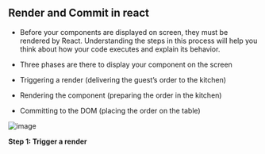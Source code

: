 ## Render and Commit in react

- Before your components are displayed on screen, they must be rendered by React. Understanding the steps in this process will help you think about how your code executes and explain its behavior.


- Three phases are there to display your component on the screen

- Triggering a render (delivering the guest’s order to the kitchen)
- Rendering the component (preparing the order in the kitchen)
- Committing to the DOM (placing the order on the table)

![image](https://github.com/venkatdas/Interview_prep/assets/43024084/97e18dd3-4878-4673-a37c-a47144267fcb)



**Step 1: Trigger a render**
